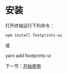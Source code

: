 # 安装 

打开终端运行下列命令： 
```
npm install footprints-ui
```
或 

yarn add footprints-ui


下一节：[开始使用](#/doc/Get-started)